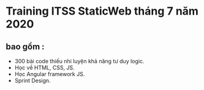 # Training ITSS StaticWeb tháng 7 năm 2020
## bao gồm : 
- 300 bài code thiếu nhi luyện khả năng tư duy logic.
- Học về HTML, CSS, JS.
- Học Angular framework JS.
- Sprint Design.
